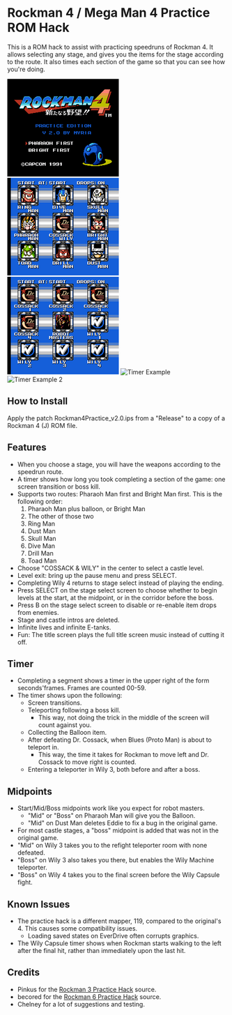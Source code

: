 # Rockman 4 / Mega Man 4 Practice ROM Hack
This is a ROM hack to assist with practicing speedruns of Rockman 4.
It allows selecting any stage, and gives you the items for the stage according to the route.
It also times each section of the game so that you can see how you're doing.

![Title Screen](images/title.png) ![Stage Select](images/select_main.png) ![Castle Stage Select](images/select_castle.png)
![Timer Example](images/title_example.png) ![Timer Example 2](images/title_cossack4.png)

## How to Install
Apply the patch Rockman4Practice_v2.0.ips from a "Release" to a copy of a Rockman 4 (J) ROM file.

## Features
 * When you choose a stage, you will have the weapons according to the speedrun route.
 * A timer shows how long you took completing a section of the game: one screen transition or boss kill.
 * Supports two routes: Pharaoh Man first and Bright Man first.  This is the following order:
   1. Pharaoh Man plus balloon, or Bright Man
   1. The other of those two
   1. Ring Man
   1. Dust Man
   1. Skull Man
   1. Dive Man
   1. Drill Man
   1. Toad Man
 * Choose "COSSACK & WILY" in the center to select a castle level.
 * Level exit: bring up the pause menu and press SELECT.
 * Completing Wily 4 returns to stage select instead of playing the ending.
 * Press SELECT on the stage select screen to choose whether to begin levels at the start, at the midpoint, or in the corridor before the boss.
 * Press B on the stage select screen to disable or re-enable item drops from enemies.
 * Stage and castle intros are deleted.
 * Infinite lives and infinite E-tanks.
 * Fun: The title screen plays the full title screen music instead of cutting it off.

## Timer
 * Completing a segment shows a timer in the upper right of the form seconds'frames.  Frames are counted 00-59.
 * The timer shows upon the following:
   * Screen transitions.
   * Teleporting following a boss kill.
     * This way, not doing the trick in the middle of the screen will count against you.
   * Collecting the Balloon item.
   * After defeating Dr. Cossack, when Blues (Proto Man) is about to teleport in.
     * This way, the time it takes for Rockman to move left and Dr. Cossack to move right is counted.
   * Entering a teleporter in Wily 3, both before and after a boss.

## Midpoints
 * Start/Mid/Boss midpoints work like you expect for robot masters.
   * "Mid" or "Boss" on Pharaoh Man will give you the Balloon.
   * "Mid" on Dust Man deletes Eddie to fix a bug in the original game.
 * For most castle stages, a "boss" midpoint is added that was not in the original game.
 * "Mid" on Wily 3 takes you to the refight teleporter room with none defeated.
 * "Boss" on Wily 3 also takes you there, but enables the Wily Machine teleporter.
 * "Boss" on Wily 4 takes you to the final screen before the Wily Capsule fight.

## Known Issues
 * The practice hack is a different mapper, 119, compared to the original's 4.  This causes some compatibility issues.
   * Loading saved states on EverDrive often corrupts graphics.
 * The Wily Capsule timer shows when Rockman starts walking to the left after the final hit, rather than immediately upon the last hit.

## Credits
 * Pinkus for the [Rockman 3 Practice Hack](https://github.com/helgefmi/mm3hack) source.
 * becored for the [Rockman 6 Practice Hack](https://github.com/becored/RM6_Prac) source.
 * Chelney for a lot of suggestions and testing.
